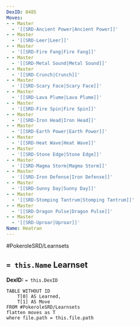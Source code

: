 ```yaml
---
DexID: 0485
Moves:
- - Master
  - '[[SRD-Ancient Power|Ancient Power]]'
- - Master
  - '[[SRD-Leer|Leer]]'
- - Master
  - '[[SRD-Fire Fang|Fire Fang]]'
- - Master
  - '[[SRD-Metal Sound|Metal Sound]]'
- - Master
  - '[[SRD-Crunch|Crunch]]'
- - Master
  - '[[SRD-Scary Face|Scary Face]]'
- - Master
  - '[[SRD-Lava Plume|Lava Plume]]'
- - Master
  - '[[SRD-Fire Spin|Fire Spin]]'
- - Master
  - '[[SRD-Iron Head|Iron Head]]'
- - Master
  - '[[SRD-Earth Power|Earth Power]]'
- - Master
  - '[[SRD-Heat Wave|Heat Wave]]'
- - Master
  - '[[SRD-Stone Edge|Stone Edge]]'
- - Master
  - '[[SRD-Magma Storm|Magma Storm]]'
- - Master
  - '[[SRD-Iron Defense|Iron Defense]]'
- - Master
  - '[[SRD-Sunny Day|Sunny Day]]'
- - Master
  - '[[SRD-Stomping Tantrum|Stomping Tantrum]]'
- - Master
  - '[[SRD-Dragon Pulse|Dragon Pulse]]'
- - Master
  - '[[SRD-Uproar|Uproar]]'
Name: Heatran
---
```


#PokeroleSRD/Learnsets

## `= this.Name` Learnset

**DexID:** `= this.DexID`

```dataview
TABLE WITHOUT ID
    T[0] AS Learned,
    T[1] AS Move
FROM #PokeroleSRD/Learnsets
flatten moves as T
where file.path = this.file.path
```
